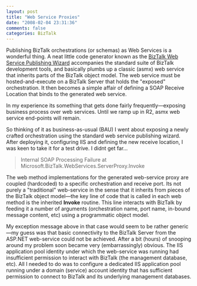 ```yaml
---
layout: post
title: "Web Service Proxies"
date: "2008-02-04 23:31:36"
comments: false
categories: BizTalk
---
```


Publishing BizTalk orchestrations (or schemas) as Web Services is a wonderful thing. A neat little code generator known as the [BizTalk Web Service Publishing Wizard](http://technet.microsoft.com/en-us/library/aa578703.aspx) accompanies the standard suite of BizTalk development tools, and basically plumbs up a classic (asmx) web service that inherits parts of the BizTalk object model. The web service must be hosted-and-execute on a BizTalk Server that holds the "exposed" orchestration. It then becomes a simple affair of defining a SOAP Receive Location that binds to the generated web service.

In my experience its something that gets done fairly frequently—exposing business process over web services. Until we ramp up in R2, asmx web service end-points will remain.

So thinking of it as business-as-usual (BAU) I went about exposing a newly crafted orchestration using the standard web service publishing wizard. After deploying it, configuring IIS and defining the new receive location, I was keen to take it for a test drive. I didnt get far...

> Internal SOAP Processing Failure at Microsoft.BizTalk.WebServices.ServerProxy.Invoke

The web method implementations for the generated web-service proxy are coupled (hardcoded) to a specific orchestration and receive port. Its not purely a "traditional" web-service in the sense that it inherits from pieces of the BizTalk object model—the key line of code that is called in each web method is the inherited **Invoke** routine. This line interacts with BizTalk by feeding it a number of arguments (orchestration name, port name, in-bound message content, etc) using a programmatic object model.

My exception message above in that case would seem to be rather generic—my guess was that basic connectivity to the BizTalk Server from the ASP.NET web-service could not be achieved. After a bit (hours) of snooping around my problem soon became very (embarrassingly) obvious. The IIS application pool identity under which the web-service was running had insufficient permission to interact with BizTalk (the management database, etc). All I needed to do was to configure a dedicated IIS application pool running under a domain (service) account identity that has sufficient permission to connect to BizTalk and its underlying management databases.
